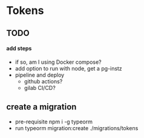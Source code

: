 # Tokens

## TODO
#### add steps 
  - if so, am I using Docker compose?
- add option to run with node, get a pg-instz
- pipeline and deploy
  - github actions?
  - gilab CI/CD? 

## create a migration
- pre-requisite npm i -g typeorm
- run typeorm migration:create ./migrations/tokens